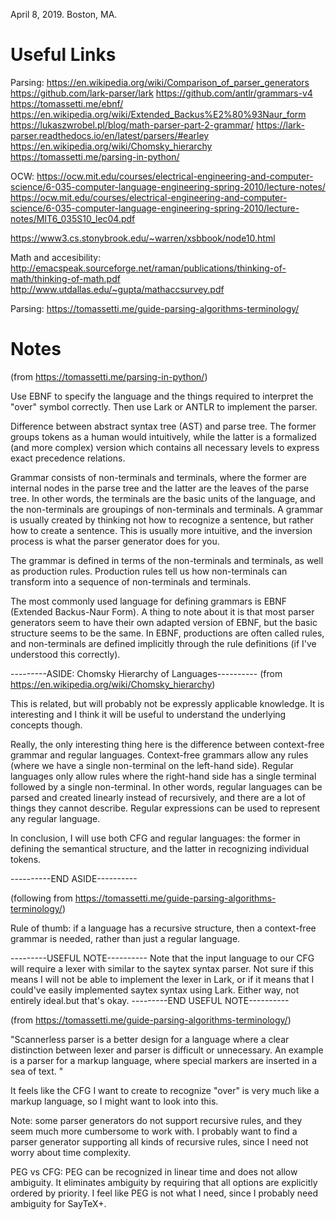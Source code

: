 April 8, 2019.
Boston, MA.

# Useful Links

Parsing:
https://en.wikipedia.org/wiki/Comparison_of_parser_generators
https://github.com/lark-parser/lark
https://github.com/antlr/grammars-v4
https://tomassetti.me/ebnf/
https://en.wikipedia.org/wiki/Extended_Backus%E2%80%93Naur_form
https://lukaszwrobel.pl/blog/math-parser-part-2-grammar/
https://lark-parser.readthedocs.io/en/latest/parsers/#earley
https://en.wikipedia.org/wiki/Chomsky_hierarchy
https://tomassetti.me/parsing-in-python/

OCW:
https://ocw.mit.edu/courses/electrical-engineering-and-computer-science/6-035-computer-language-engineering-spring-2010/lecture-notes/
https://ocw.mit.edu/courses/electrical-engineering-and-computer-science/6-035-computer-language-engineering-spring-2010/lecture-notes/MIT6_035S10_lec04.pdf

https://www3.cs.stonybrook.edu/~warren/xsbbook/node10.html

Math and accesibility:
http://emacspeak.sourceforge.net/raman/publications/thinking-of-math/thinking-of-math.pdf
http://www.utdallas.edu/~gupta/mathaccsurvey.pdf

Parsing:
https://tomassetti.me/guide-parsing-algorithms-terminology/

# Notes

(from https://tomassetti.me/parsing-in-python/)

Use EBNF to specify the language and the things required to interpret the "over" symbol correctly. Then use Lark or ANTLR to implement the parser.

Difference between abstract syntax tree (AST) and parse tree. The former groups tokens as a human would intuitively, while the latter is a formalized (and more complex) version which contains all necessary levels to express exact precedence relations.

Grammar consists of non-terminals and terminals, where the former are internal nodes in the parse tree and the latter are the leaves of the parse tree. In other words, the terminals are the basic units of the language, and the non-terminals are groupings of non-terminals and terminals. A grammar is usually created by thinking not how to recognize a sentence, but rather how to create a sentence. This is usually more intuitive, and the inversion process is what the parser generator does for you.

The grammar is defined in terms of the non-terminals and terminals, as well as production rules. Production rules tell us how non-terminals can transform into a sequence of non-terminals and terminals.

The most commonly used language for defining grammars is EBNF (Extended Backus-Naur Form). A thing to note about it is that most parser generators seem to have their own adapted version of EBNF, but the basic structure seems to be the same. In EBNF, productions are often called rules, and non-terminals are defined implicitly through the rule definitions (if I've understood this correctly).

---------ASIDE: Chomsky Hierarchy of Languages----------
(from https://en.wikipedia.org/wiki/Chomsky_hierarchy)

This is related, but will probably not be expressly applicable knowledge. It is interesting and I think it will be useful to understand the underlying concepts though.

Really, the only interesting thing here is the difference between context-free grammar and regular languages. Context-free grammars allow any rules (where we have a single non-terminal on the left-hand side). Regular languages only allow rules where the right-hand side has a single terminal followed by a single non-terminal. In other words, regular languages can be parsed and created linearly instead of recursively, and there are a lot of things they cannot describe. Regular expressions can be used to represent any regular language.

In conclusion, I will use both CFG and regular languages: the former in defining the semantical structure, and the latter in recognizing individual tokens.

----------END ASIDE----------

(following from https://tomassetti.me/guide-parsing-algorithms-terminology/)

Rule of thumb: if a language has a recursive structure, then a context-free grammar is needed, rather than just a regular language.

---------USEFUL NOTE----------
Note that the input language to our CFG will require a lexer with similar to the saytex syntax parser. Not sure if this means I will not be able to implement the lexer in Lark, or if it means that I could've easily implemented saytex syntax using Lark. Either way, not entirely ideal.but that's okay.
---------END USEFUL NOTE----------

(from https://tomassetti.me/guide-parsing-algorithms-terminology/)

"Scannerless parser is a better design for a language where a clear distinction between lexer and parser is difficult or unnecessary. An example is a parser for a markup language, where special markers are inserted in a sea of text. "

It feels like the CFG I want to create to recognize "over" is very much like a markup language, so I might want to look into this.

Note: some parser generators do not support recursive rules, and they seem much more cumbersome to work with. I probably want to find a parser generator supporting all kinds of recursive rules, since I need not worry about time complexity.

PEG vs CFG: PEG can be recognized in linear time and does not allow ambiguity. It eliminates ambiguity by requiring that all options are explicitly ordered by priority. I feel like PEG is not what I need, since I probably need ambiguity for SayTeX+.